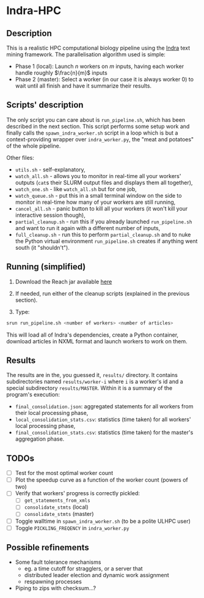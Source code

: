 # Indra-HPC

## Description

This is a realistic HPC computational biology pipeline using the [Indra](http://www.indra.bio/) text mining framework. The parallelisation algorithm used is simple:
- Phase 1 (local): Launch $n$ workers on $m$ inputs, having each worker handle roughly $\frac{n}{m}$ inputs
- Phase 2 (master): Select a worker (in our case it is always worker 0) to wait until all finish and have it summarize their results. 

## Scripts' description

The only script you can care about is `run_pipeline.sh`, which has been described in the next section. This script performs some setup work and finally calls the `spawn_indra_worker.sh` script in a loop which is but a context-providing wrapper over `indra_worker.py`, the "meat and potatoes" of the whole pipeline. 

Other files:
- `utils.sh` - self-explanatory,
- `watch_all.sh` - allows you to monitor in real-time all your workers' outputs (`cat`s their SLURM output files and displays them all together),
- `watch_one.sh` - like `watch_all.sh` but for one job,
- `watch_queue.sh` - put this in a small terminal window on the side to monitor in real-time how many of your workers are still running,
- `cancel_all.sh` - panic button to kill all your workers (it won't kill your interactive session though),
- `partial_cleanup.sh` - run this if you already launched `run_pipeline.sh` and want to run it again with a different number of inputs,
- `full_cleanup.sh` - run this to perform `partial_cleanup.sh` and to nuke the Python virtual environment `run_pipeline.sh` creates if anything went south (it "shouldn't").

## Running (simplified)

1. Download the Reach jar available [here](https://owncloud.lcsb.uni.lu/s/WAvPyRYX4B3AfbM/authenticate)

2. If needed, run either of the cleanup scripts (explained in the previous section).

3. Type:
```sh
srun run_pipeline.sh <number of workers> <number of articles>
```

This will load all of Indra's dependencies, create a Python container, download articles in NXML format and launch workers to work on them.

## Results

The results are in the, you guessed it, `results/` directory. It contains subdirectories named `results/worker-i` where `i` is a worker's id and a special subdirectory `results/MASTER`. Within it is a summary of the program's execution:
- `final_consolidation.json`: aggregated statements for all workers from their local processing phase,
- `local_consolidation_stats.csv`: statistics (time taken) for all workers' local processing phase,
- `final_consolidation_stats.csv`: statistics (time taken) for the master's aggregation phase.

## TODOs
- [ ] Test for the most optimal worker count
- [ ] Plot the speedup curve as a function of the worker count (powers of two)
- [ ] Verify that workers' progress is correctly pickled:
    - [ ] `get_statements_from_xmls`
    - [ ] `consolidate_stmts` (local)
    - [ ] `consolidate_stmts` (master)
- [ ] Toggle walltime in `spawn_indra_worker.sh` (to be a polite ULHPC user)
- [ ] Toggle `PICKLING_FREQENCY` in `indra_worker.py`

## Possible refinements
- Some fault tolerance mechanisms
    - eg. a time cutoff for stragglers, or a server that
    - distributed leader election and dynamic work assignment
    - respawning processes
- Piping to zips with checksum...?